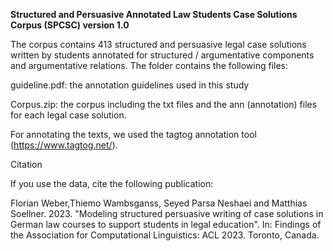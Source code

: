 ﻿**Structured and Persuasive Annotated Law Students Case Solutions Corpus (SPCSC) version 1.0**

The corpus contains 413 structured and persuasive legal case solutions written by students annotated for structured / argumentative components and argumentative relations. The folder contains the following files:

guideline.pdf: the annotation guidelines used in this study

Corpus.zip: the corpus including the txt files and the ann (annotation) files for each legal case solution.

For annotating the texts, we used the tagtog annotation tool (https://www.tagtog.net/).

Citation

If you use the data, cite the following publication: 

Florian Weber,Thiemo Wambsganss, Seyed Parsa Neshaei and Matthias Soellner. 2023. "Modeling structured persuasive writing of case solutions in German law courses to support students in legal education". In: Findings of the Association for Computational Linguistics: ACL 2023. Toronto, Canada. 


